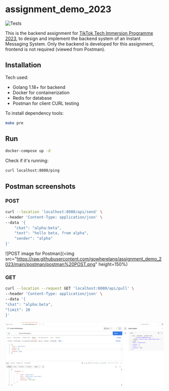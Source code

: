 # assignment_demo_2023

![Tests](https://github.com/TikTokTechImmersion/assignment_demo_2023/actions/workflows/test.yml/badge.svg)

This is the backend assignment for [TikTok Tech Immersion Programme 2023](https://bytedance.sg.feishu.cn/docx/CEusdOSGHody93xCekHlbBOvgGR), to design and implement the backend system of an Instant Messaging System.
Only the backend is developed for this assignment, frontend is not required (viewed from Postman).

## Installation

Tech used:

- Golang 1.18+ for backend
- Docker for containerization
- Redis for database
- Postman for client CURL testing

To install dependency tools:

```bash
make pre
```

## Run

```bash
docker-compose up -d
```

Check if it's running:

```bash
curl localhost:8080/ping
```

## Postman screenshots
### POST
```bash 
curl --location 'localhost:8080/api/send' \
--header 'Content-Type: application/json' \
--data '{
    "chat": "alpha:beta",
    "text": "hello beta, from alpha",
    "sender": "alpha"
}'
```
![POST image for Postman](<img src="https://raw.githubusercontent.com/gowherelang/assignment_demo_2023/main/postman/postman%20POST.png" height=150%)
### GET
```bash
curl --location --request GET 'localhost:8080/api/pull' \
--header 'Content-Type: application/json' \
--data '{
"chat": "alpha:beta",
"limit": 20
}'
```
![GET image for Postman](https://raw.githubusercontent.com/gowherelang/assignment_demo_2023/ffc2076b581aea175992bfe10e4d16f34bf03ef5/postman/postman%20GET.png)
